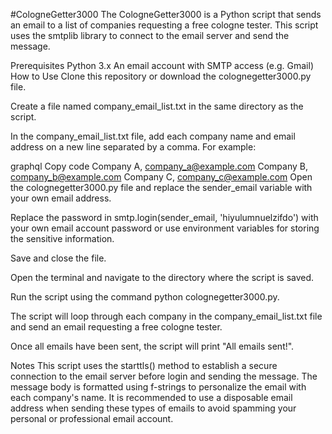 #CologneGetter3000
The CologneGetter3000 is a Python script that sends an email to a list of companies requesting a free cologne tester. This script uses the smtplib library to connect to the email server and send the message.

Prerequisites
Python 3.x
An email account with SMTP access (e.g. Gmail)
How to Use
Clone this repository or download the colognegetter3000.py file.

Create a file named company_email_list.txt in the same directory as the script.

In the company_email_list.txt file, add each company name and email address on a new line separated by a comma. For example:

graphql
Copy code
Company A, company_a@example.com
Company B, company_b@example.com
Company C, company_c@example.com
Open the colognegetter3000.py file and replace the sender_email variable with your own email address.

Replace the password in smtp.login(sender_email, 'hiyulumnuelzifdo') with your own email account password or use environment variables for storing the sensitive information.

Save and close the file.

Open the terminal and navigate to the directory where the script is saved.

Run the script using the command python colognegetter3000.py.

The script will loop through each company in the company_email_list.txt file and send an email requesting a free cologne tester.

Once all emails have been sent, the script will print "All emails sent!".

Notes
This script uses the starttls() method to establish a secure connection to the email server before login and sending the message.
The message body is formatted using f-strings to personalize the email with each company's name.
It is recommended to use a disposable email address when sending these types of emails to avoid spamming your personal or professional email account.